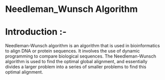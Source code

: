 # Needleman_Wunsch Algorithm
# Introduction :-
Needleman-Wunsch algorithm is an algorithm that is used in bioinformatics to align DNA or protein sequences. It involves the use of dynamic programming to compare biological sequences. The Needleman-Wunsch algorithm is
used to find the optimal global alignment, and essentially divides a larger problem into a series of smaller problems to find this optimal alignment.

